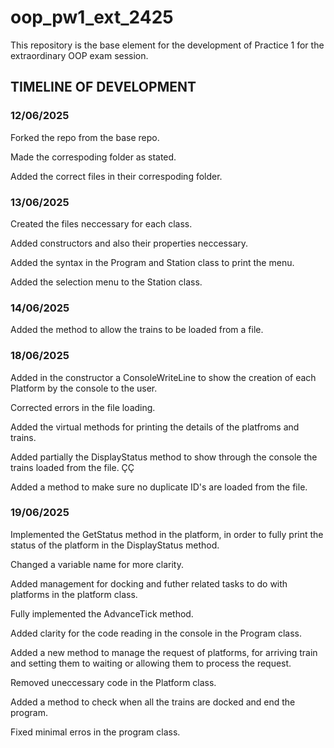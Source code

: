# oop_pw1_ext_2425
This repository is the base element for the development of Practice 1 for the extraordinary OOP exam session. 

## TIMELINE OF DEVELOPMENT ##

### 12/06/2025 ###

Forked the repo from the base repo. 

Made the correspoding folder as stated. 

Added the correct files in their correspoding folder. 

### 13/06/2025 ### 

Created the files neccessary for each class. 

Added constructors and also their properties neccessary.

Added the syntax in the Program and Station class to print the menu. 

Added the selection menu to the Station class.

### 14/06/2025 ###

Added the method to allow the trains to be loaded from a file. 

### 18/06/2025 ###

Added in the constructor a ConsoleWriteLine to show the creation of each Platform by the console to the user. 

Corrected errors in the file loading. 

Added the virtual methods for printing the details of the platfroms and trains. 

Added partially the DisplayStatus method to show through the console the trains loaded from the file. ÇÇ

Added a method to make sure no duplicate ID's are loaded from the file. 

### 19/06/2025 ###

Implemented the GetStatus method in the platform, in order to fully print the status of the platform in the DisplayStatus method. 

Changed a variable name for more clarity. 

Added management for docking and futher related tasks to do with platforms in the platform class.

Fully implemented the AdvanceTick method. 

Added clarity for the code reading in the console in the Program class. 

Added a new method to manage the request of platforms, for arriving train and setting them to waiting or allowing them to process the request. 

Removed uneccessary code in the Platform class. 

Added a method to check when all the trains are docked and end the program. 

Fixed minimal erros in the program class. 